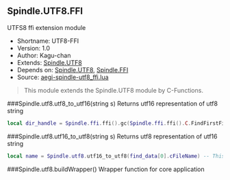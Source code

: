 Spindle.UTF8.FFI
----------------
UTFS8 ffi extension module

* Shortname: UTF8-FFI
* Version: 1.0
* Author: Kagu-chan
* Extends: [Spindle.UTF8](../modules/utf8.md)
* Depends on: [Spindle.UTF8](../modules/utf8.md), [Spindle.FFI](../modules/ffi.md)
* Source: [aegi-spindle-utf8_ffi.lua](https://github.com/Kagurame/AegiSpindle/tree/dev/src/aegi-spindle-utf8_ffi.lua)

> This module extends the Spindle.UTF8 module by C-Functions.

###Spindle.utf8.utf8_to_utf16(string s)
Returns utf16 representation of utf8 string
```lua
local dir_handle = Spindle.ffi.ffi().gc(Spindle.ffi.ffi().C.FindFirstFileW(Spindle.utf8.utf8_to_utf16(dir_name.."\\*"), find_data), Spindle.ffi.ffi().C.FindClose) -- This example is taken from the old create_dokumentation-script and catch a directory handle (which is internally utf16 in windows)
```

###Spindle.utf8.utf16_to_utf8(string s)
Returns utf8 representation of utf16 string
```lua
local name = Spindle.utf8.utf16_to_utf8(find_data[0].cFileName) -- This example is taken from the old create_dokumentation-script and catch the file name from a directory handle object which is internally utf16 in windows
```

###Spindle.utf8.buildWrapper()
Wrapper function for core application

